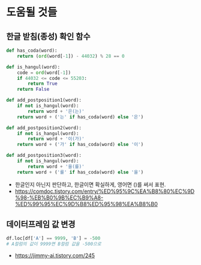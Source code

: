 # 도움될 것들
## 한글 받침(종성) 확인 함수
```python
def has_coda(word):
    return (ord(word[-1]) - 44032) % 28 == 0

def is_hangul(word):
    code = ord(word[-1])
    if 44032 <= code <= 55203:
        return True
    return False

def add_postposition1(word):
    if not is_hangul(word):
        return word + '은(는)'
    return word + ('는' if has_coda(word) else '은')

def add_postposition2(word):
    if not is_hangul(word):
        return word + '이(가)'
    return word + ('가' if has_coda(word) else '이')

def add_postposition3(word):
    if not is_hangul(word):
        return word + '을(를)'
    return word + ('를' if has_coda(word) else '을')
```
- 한글인지 아닌지 판단하고, 한글이면 확실하게, 영어면 ()를 써서 표현.
- https://comdoc.tistory.com/entry/%ED%95%9C%EA%B8%80%EC%9D%98-%EB%B0%9B%EC%B9%A8-%ED%99%95%EC%9D%B8%ED%95%98%EA%B8%B0


## 데이터프레임 값 변경
```python
df.loc[df['A'] == 9999, 'B'] = -500
# A컬럼의 값이 9999면 B컬럼 값을 -500으로
```
- https://jimmy-ai.tistory.com/245